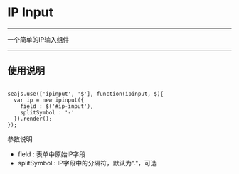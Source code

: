 # IP Input

---

一个简单的IP输入组件

---

## 使用说明

<code lang='javascript'>
seajs.use(['ipinput', '$'], function(ipinput, $){
  var ip = new ipinput({
    field : $('#ip-input'),
    splitSymbol : '-'
  }).render();
});
</code>

参数说明
* field : 表单中原始IP字段
* splitSymbol : IP字段中的分隔符，默认为"."，可选
